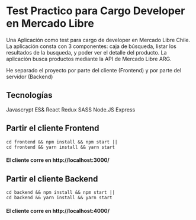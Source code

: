 # Test Practico para Cargo Developer en Mercado Libre

Una Aplicación como test para cargo de developer en Mercado Libre Chile.
La aplicación consta con 3 componentes: caja de búsqueda, listar los resultados de la busqueda, y poder ver el detalle del producto.
La aplicación busca productos mediante la API de Mercado Libre ARG.

He separado el proyecto por parte del cliente (Frontend) y por parte del servidor (Backend)

## Tecnologías
Javascrypt ES&
React
Redux
SASS
Node.JS
Express

## Partir el cliente Frontend
```
cd frontend && npm install && npm start ||
cd frontend && yarn install && yarn start
```
#### El cliente corre en http://localhost:3000/

## Partir el cliente Backend
```
cd backend && npm install && npm start ||
cd backend && yarn install && yarn start
```
#### El cliente corre en http://localhost:4000/